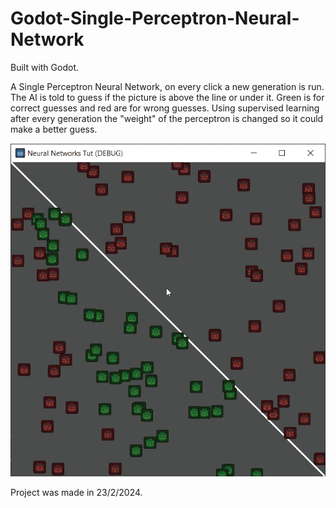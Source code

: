 # Godot-Single-Perceptron-Neural-Network

Built with Godot.

A Single Perceptron Neural Network, on every click a new generation is run.
The AI is told to guess if the picture is above the line or under it. Green is for correct guesses and red are for wrong guesses.
Using supervised learning after every generation the "weight" of the perceptron is changed so it could make a better guess.

![Alt Text](Showcase.gif)

Project was made in 23/2/2024.
